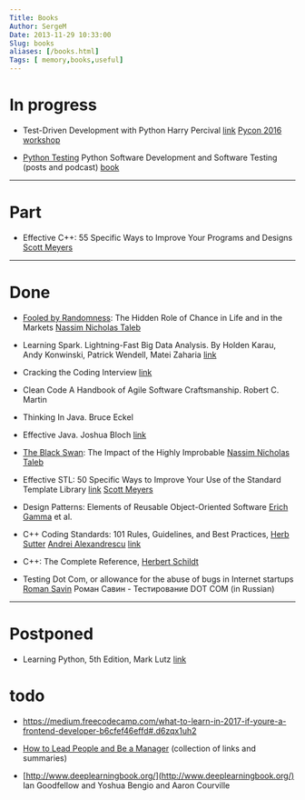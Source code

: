 ```yaml
---
Title: Books
Author: SergeM
Date: 2013-11-29 10:33:00
Slug: books
aliases: [/books.html]
Tags: [ memory,books,useful]
---
```





# In progress

* Test-Driven Development with Python Harry Percival [link](http://chimera.labs.oreilly.com/books/1234000000754/index.html)
    [Pycon 2016 workshop](https://www.youtube.com/watch?v=6zQAu23bKF8)

* [Python Testing](http://pythontesting.net/start-here/) Python Software Development and Software Testing (posts and podcast)
[book](http://pythontesting.net/books/python-testing-ebook/)


---------------------------------------
# Part

* Effective C++: 55 Specific Ways to Improve Your Programs and Designs
  [Scott Meyers](http://www.amazon.com/Scott-Meyers/e/B004BBEYYW/ref=ntt_athr_dp_pel_1/187-8730935-9729112)

---------------------------------------
# Done
* [Fooled by Randomness](http://en.wikipedia.org/wiki/Fooled_by_Randomness): The Hidden Role of Chance in Life and in the Markets
    [Nassim Nicholas Taleb](http://en.wikipedia.org/wiki/Nassim_Nicholas_Taleb)


* Learning Spark. Lightning-Fast Big Data Analysis. By Holden Karau, Andy Konwinski, Patrick Wendell, Matei Zaharia [link](http://shop.oreilly.com/product/0636920028512.do)

* Cracking the Coding Interview [link](https://www.amazon.co.uk/Cracking-Coding-Interview-Fourth-Laakmann/dp/145157827X)

* Clean Code A Handbook of Agile Software Craftsmanship. Robert C. Martin

* Thinking In Java. Bruce Eckel

* Effective Java. Joshua Bloch [link](https://www.amazon.com/Effective-Java-2nd-Joshua-Bloch/dp/0321356683)

* [The Black Swan](http://en.wikipedia.org/wiki/The_Black_Swan_(2007_book)): The Impact of the Highly Improbable
    [Nassim Nicholas Taleb](http://en.wikipedia.org/wiki/Nassim_Nicholas_Taleb)

* Effective STL: 50 Specific Ways to Improve Your Use of the Standard Template Library
    [link](http://www.amazon.com/Effective-STL-Specific-Standard-Template/dp/0201749629)
    [Scott Meyers](http://www.amazon.com/Scott-Meyers/e/B004BBEYYW/ref=ntt_athr_dp_pel_1)

* Design Patterns: Elements of Reusable Object-Oriented Software
    [Erich Gamma](https://www.google.ru/search?newwindow=1&amp;espv=210&amp;es_sm=93&amp;biw=1920&amp;bih=956&amp;q=erich+gamma&amp;stick=H4sIAAAAAAAAAGOovnz8BQMDgykHnxCHfq6-QZKRYYESJ4hlXJyUlqslk51spZ-Un5-tX16UWVKSmhdfnl-UbZVYWpKRX8QTXmnKMvXcmuO9U6_Y7ihrvr2n4RYAiPdgLVIAAAA&amp;sa=X&amp;ei=4jSYUvvyBqbK4ATSq4G4Cw&amp;ved=0CKoBEJsTKAIwDw) et al.

* C++ Coding Standards: 101 Rules, Guidelines, and Best Practices,
    [Herb Sutter](http://www.amazon.com/Herb-Sutter/e/B001ILHLCK/ref=ntt_athr_dp_pel_1/176-6402064-0012436)
    [Andrei Alexandrescu](http://www.amazon.com/Andrei-Alexandrescu/e/B001ILKI7K/ref=ntt_athr_dp_pel_2/176-6402064-0012436)
    [link](http://www.amazon.com/Coding-Standards-Rules-Guidelines-Practices/dp/0321113586#)

* C++: The Complete Reference, [Herbert Schildt](http://www.amazon.com/Herbert-Schildt/e/B001H6PSMG/ref=ntt_athr_dp_pel_1)

* Testing Dot Com, or allowance for the abuse of bugs in Internet startups
    [Roman Savin](http://www.amazon.co.uk/s/ref=ntt_athr_dp_sr_1?_encoding=UTF8&amp;field-author=Savin%20R.&amp;search-alias=books-uk&amp;sort=relevancerank)
    Роман Савин - Тестирование DOT COM (in Russian)


------------------------------------------

# Postponed


* Learning Python, 5th Edition, Mark Lutz
  [link](http://shop.oreilly.com/product/0636920028154.do#tab_04_0)
  
  
  
# todo

* https://medium.freecodecamp.com/what-to-learn-in-2017-if-youre-a-frontend-developer-b6cfef46effd#.d6zqx1uh2

* [How to Lead People and Be a Manager](https://docs.google.com/document/d/1R1O0OEsQpZcBcLheRlomDrmR2tyEpdRNFnjbLALmbH4/edit#) (collection of links and summaries)
 
* [http://www.deeplearningbook.org/](http://www.deeplearningbook.org/) Ian Goodfellow and Yoshua Bengio and Aaron Courville

